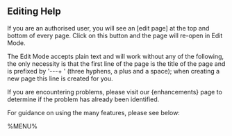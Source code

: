 ## Editing Help

If you are an authorised user, you will see an [edit page] at the top and bottom of every page. Click on this button and the page will re-open in Edit Mode.

The Edit Mode accepts plain text and will work without any of the following, the only necessity is that the first line of the page is the title of the page and is prefixed by '---+ ' (three hyphens, a plus and a space); when creating a new page this line is created for you. 

If you are encountering problems, please visit our {enhancements} page to determine if the problem has already been identified.

For guidance on using the many features, please see below:

%MENU%
